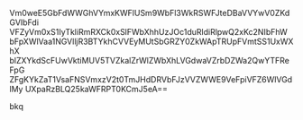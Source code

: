 Vm0weE5GbFdWWGhVYmxKWFlUSm9WbFl3WkRSWFJteDBaVVYwV0ZKdGVIbFdi
VFZyVm0xS1IyTkliRmRXCk0xSlFWbXhhUzJOc1duRldiRlpwQ2xKc2NIbFhW
bFpXWlVaa1NGVlljR3BTYkhCVVEyMUtSbGRZY0ZkWApTRUpFVmtSS1UxWXhX
blZXYkdScFUwVktiMUV5TVZkalZrWlZWbXhLVGdwaVZrbDZWa2QwYTFReFpG
ZFgKYkZaT1VsaFNSVmxzV2t0TmJHdDRVbFJzVVZWWE9VeFpiVFZ6WlVGdlMy
UXpaRzBLQ25kaWFRPT0KCmJ5eA==

bkq
